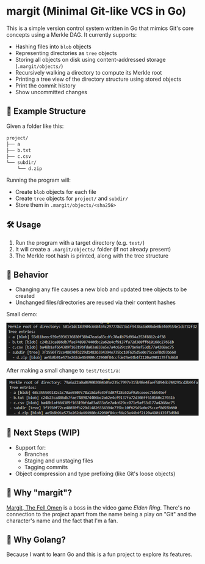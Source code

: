 # margit (Minimal Git-like VCS in Go)

This is a simple version control system written in Go that mimics Git's core concepts using a Merkle DAG. It currently supports:

- Hashing files into `blob` objects
- Representing directories as `tree` objects
- Storing all objects on disk using content-addressed storage (`.margit/objects/`)
- Recursively walking a directory to compute its Merkle root
- Printing a tree view of the directory structure using stored objects
- Print the commit history
- Show uncommitted changes

## 📁 Example Structure

Given a folder like this:

```
project/
├── a
├── b.txt
├── c.csv
└── subdir/
    └── d.zip
```

Running the program will:

- Create `blob` objects for each file
- Create `tree` objects for `project/` and `subdir/`
- Store them in `.margit/objects/<sha256>`

## 🛠 Usage

1. Run the program with a target directory (e.g. `test/`)
2. It will create a `.margit/objects/` folder (if not already present)
3. The Merkle root hash is printed, along with the tree structure

## 🔄 Behavior

- Changing any file causes a new blob and updated tree objects to be created
- Unchanged files/directories are reused via their content hashes

Small demo:

![before](./etc/before.png)

After making a small change to `test/test1/a`:

![after](./etc/after.png)

## 🔧 Next Steps (WIP)

- Support for:
  - Branches
  - Staging and unstaging files
  - Tagging commits
- Object compression and type prefixing (like Git's loose objects)

## 🤔 Why "margit"?

[Margit, The Fell Omen](https://eldenring.wiki.fextralife.com/Margit,+The+Fell+Omen) is a boss in the video game _Elden Ring_. There's no connection to the project apart from the name being a play on "Git" and the character's name and the fact that I'm a fan.

## 🤔 Why Golang?

Because I want to learn Go and this is a fun project to explore its features.
